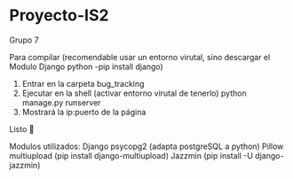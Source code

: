 # Proyecto-IS2
Grupo 7

Para compilar (recomendable usar un entorno virutal, sino descargar el Modulo Django python -pip install django)
1) Entrar en la carpeta bug_tracking
2) Ejecutar en la shell (activar entorno virutal de tenerlo) python manage.py runserver
3) Mostrará la ip:puerto de la página

Listo 🤑

Modulos utilizados:
Django
psycopg2 (adapta postgreSQL a python)
Pillow
multiupload (pip install django-multiupload)
Jazzmin (pip install -U django-jazzmin)